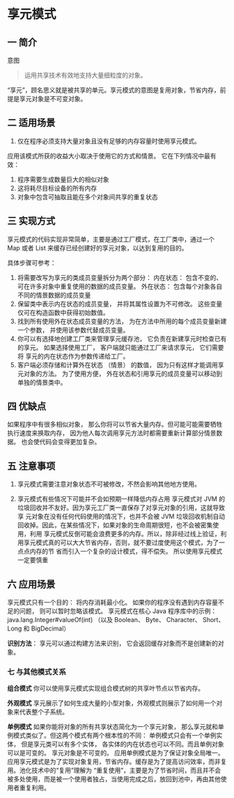 # 享元模式

## 一 简介

意图
>运用共享技术有效地支持大量细粒度的对象。
>
“享元”，顾名思义就是被共享的单元。享元模式的意图是复用对象，节省内存，前提是享元对象是不可变对象。

## 二 适用场景

1. 仅在程序必须支持大量对象且没有足够的内存容量时使用享元模式。

应用该模式所获的收益大小取决于使用它的方式和情景。 它在下列情况中最有效：
 1. 程序需要生成数量巨大的相似对象
 2. 这将耗尽目标设备的所有内存
 3. 对象中包含可抽取且能在多个对象间共享的重复状态


## 三 实现方式

享元模式的代码实现非常简单，主要是通过工厂模式，在工厂类中，通过一个 Map 或者 List 来缓存已经创建好的享元对象，以达到复用的目的。

具体步骤可参考：

1. 将需要改写为享元的类成员变量拆分为两个部分：
   内在状态： 包含不变的、 可在许多对象中重复使用的数据的成员变量。
   外在状态： 包含每个对象各自不同的情景数据的成员变量
2. 保留类中表示内在状态的成员变量， 并将其属性设置为不可修改。 这些变量仅可在构造函数中获得初始数值。
3. 找到所有使用外在状态成员变量的方法， 为在方法中所用的每个成员变量新建一个参数， 并使用该参数代替成员变量。
4. 你可以有选择地创建工厂类来管理享元缓存池， 它负责在新建享元时检查已有的享元。 如果选择使用工厂， 客户端就只能通过工厂来请求享元， 它们需要将
   享元的内在状态作为参数传递给工厂。
5. 客户端必须存储和计算外在状态 （情景） 的数值， 因为只有这样才能调用享元对象的方法。 为了使用方便， 外在状态和引用享元的成员变量可以移动到单独的情景类中。


## 四 优缺点

如果程序中有很多相似对象， 那么你将可以节省大量内存。但可能可能需要牺牲执行速度来换取内存， 因为他人每次调用享元方法时都需要重新计算部分情景数据。
也会使代码会变得更加复杂。

## 五 注意事项
1. 享元模式需要注意对象状态不可被修改，不然会影响其他地方使用。

2. 享元模式有些情况下可能并不会如预期一样降低内存占用
   享元模式对 JVM 的垃圾回收并不友好。因为享元工厂类一直保存了对享元对象的引用，这就导致享
   元对象在没有任何代码使用的情况下，也并不会被 JVM 垃圾回收机制自动回收掉。因此，在某些情况下，如果对象的生命周期很短，也不会被密集使用，利用
   享元模式反倒可能会浪费更多的内存。所以，除非经过线上验证，利用享元模式真的可以大大节省内存，否则，就不要过度使用这个模式，为了一点点内存的节
   省而引入一个复杂的设计模式，得不偿失。
   所以使用享元模式一定要慎重

## 六 应用场景

享元模式只有一个目的： 将内存消耗最小化。 如果你的程序没有遇到内存容量不足的问题， 则可以暂时忽略该模式。
享元模式在核心 Java 程序库中的示例：
java.lang.Integer#valueOf(int) （以及 Boolean、 Byte、 Character、 Short、 Long 和 BigDecimal）

**识别方法**： 享元可以通过构建方法来识别， 它会返回缓存对象而不是创建新的对象。


### 七 与其他模式关系

**组合模式**
你可以使用享元模式实现组合模式树的共享叶节点以节省内存。

**外观模式**
享元展示了如何生成大量的小型对象，外观模式则展示了如何用一个对象来代表整个子系统。

**单例模式**
如果你能将对象的所有共享状态简化为一个享元对象， 那么享元就和单例模式类似了。但这两个模式有两个根本性的不同：
单例模式只会有一个单例实体， 但是享元类可以有多个实体， 各实体的内在状态也可以不同。而且单例对象可以是可变的。 享元对象是不可变的。
应用单例模式是为了保证对象全局唯一。应用享元模式是为了实现对象复用，节省内存。缓存是为了提高访问效率，而非复用。池化技术中的“复用”理解为
“重复使用”，主要是为了节省时间，而且并不会被多处使用，而是被一个使用者独占，当使用完成之后，放回到池中，再由其他使用者重复利用。